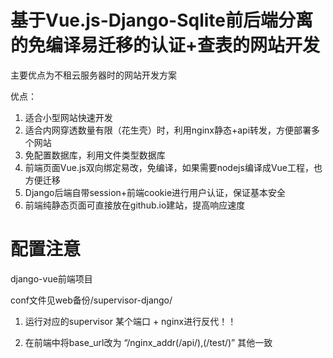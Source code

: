 # 基于Vue.js-Django-Sqlite前后端分离的免编译易迁移的认证+查表的网站开发

主要优点为不租云服务器时的网站开发方案

优点：

1. 适合小型网站快速开发
2. 适合内网穿透数量有限（花生壳）时，利用nginx静态+api转发，方便部署多个网站
3. 免配置数据库，利用文件类型数据库
4. 前端页面Vue.js双向绑定易改，免编译，如果需要nodejs编译成Vue工程，也方便迁移
5. Django后端自带session+前端cookie进行用户认证，保证基本安全
6. 前端纯静态页面可直接放在github.io建站，提高响应速度



# 配置注意

django-vue前端项目

conf文件见web备份/supervisor-django/

1. 运行对应的supervisor 某个端口 + nginx进行反代！！

2. 在前端中将base_url改为 “/nginx_addr(/api/),(/test/)” 其他一致